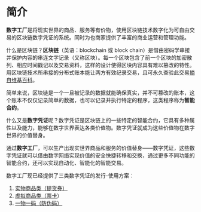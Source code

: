 # 简介

**数字工厂**是将现实世界的商品、服务等有价物，使用区块链技术数字化为可自由交易的区块链数字凭证的系统。同时为也商家提供了丰富的商业运营和管理功能。

什么是区块链？**区块链**（英语：blockchain 或 block chain）是借由密码学串接并保护内容的串连文字记录（又称区块）。每一个区块包含了前一个区块的加密散列、相应时间戳记以及交易资料，这样的设计使得区块内容具有难以篡改的特性。用区块链技术所串接的分布式账本能让两方有效纪录交易，且可永久查验此交易[摘自维基百科](https://zh.wikipedia.org/wiki/%E5%8C%BA%E5%9D%97%E9%93%BE)。

简单来说，区块链是一个一旦被记录的数据就能确保真实，并不可篡改的账本，这个账本不仅仅记录简单的数据，也可以记录并执行特定的程序，这类程序称为**智能合约**。

什么又是**数字凭证**呢？数字凭证是区块链上的一些特定的智能合约，它具有多种属性以及能力，能够在数字世界表达各类价值物。数字凭证就成为这些价值物在数字世界的价值替身。

通过**数字工厂**，可以生产出现实世界商品和服务的价值替身——数字凭证，这些数字凭证就可以借由数字网络实现价值的安全快捷转移和交换，通过更多不同功能的智能合约，还可以实现自动化、智能化的智能交易。

数字工厂现已经提供了三类数字凭证的发行-使用方案：

1. [实物商品类（提货券）](c3/c3-1/)
2. [虚拟商品类（票卡](c3/c3-2/)）
3. [一物一码（防伪码）](c3/c3-3/)

